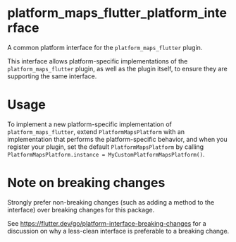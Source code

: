 # platform_maps_flutter_platform_interface

A common platform interface for the `platform_maps_flutter` plugin.

This interface allows platform-specific implementations of the `platform_maps_flutter`
plugin, as well as the plugin itself, to ensure they are supporting the
same interface.

# Usage

To implement a new platform-specific implementation of `platform_maps_flutter`, extend
`PlatformMapsPlatform` with an implementation that performs the
platform-specific behavior, and when you register your plugin, set the default
`PlatformMapsPlatform` by calling
`PlatformMapsPlatform.instance = MyCustomPlatformMapsPlatform()`.

# Note on breaking changes

Strongly prefer non-breaking changes (such as adding a method to the interface)
over breaking changes for this package.

See https://flutter.dev/go/platform-interface-breaking-changes for a discussion
on why a less-clean interface is preferable to a breaking change.
